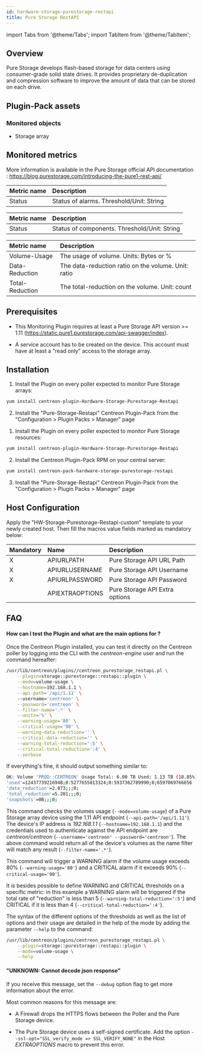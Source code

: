 ```yaml
---
id: hardware-storage-purestorage-restapi
title: Pure Storage RestAPI 
---
```

import Tabs from '@theme/Tabs';
import TabItem from '@theme/TabItem';


## Overview

Pure Storage develops flash-based storage for data centers using consumer-grade solid state drives. It provides 
proprietary de-duplication and compression software to improve the amount of data that can be stored on each drive. 

## Plugin-Pack assets

### Monitored objects

* Storage array

## Monitored metrics                                                                                                   

More information is available in the Pure Storage official API documentation : https://blog.purestorage.com/introducing-the-pure1-rest-api/

<Tabs groupId="sync">
<TabItem value="Alarms-Global" label="Alarms-Global">

| Metric name        | Description                                              |
| :----------------- | :------------------------------------------------------- |
| Status             | Status of alarms. Threshold/Unit: String                 |

</TabItem>
<TabItem value="Hardware-Global" label="Hardware-Global">

| Metric name        | Description                                             |
| :----------------- | :------------------------------------------------------ |
| Status             | Status of components. Threshold/Unit: String            |

</TabItem>
<TabItem value="Volume-Usage-Global" label="Volume-Usage-Global">

| Metric name        | Description                                              |
| :----------------- | :------------------------------------------------------- |
| Volume-Usage       | The usage of volume. Units: Bytes or %                   |
| Data-Reduction     | The data-reduction ratio on the volume. Unit: ratio      |
| Total-Reduction    | The total-reduction on the volume. Unit: count           |

</TabItem>
</Tabs>

## Prerequisites

* This Monitoring Plugin requires at least a Pure Storage API version >= 1.11 (https://static.pure1.purestorage.com/api-swagger/index).

* A service account has to be created on the device. This account must have at least a "read only" access to the storage array.
 
## Installation

<Tabs groupId="sync">
<TabItem value="Online IMP Licence & IT-100 Editions" label="Online IMP Licence & IT-100 Editions">

1. Install the Plugin on every poller expected to monitor Pure Storage arrays:

```bash
yum install centreon-plugin-Hardware-Storage-Purestorage-Restapi
```

2. Install the "Pure-Storage-Restapi" Centreon Plugin-Pack from the "Configuration > Plugin Packs > Manager" page

</TabItem>
<TabItem value="Offline IMP License" label="Offline IMP License">

1. Install the Plugin on every poller expected to monitor Pure Storage resources:

```bash
yum install centreon-plugin-Hardware-Storage-Purestorage-Restapi
```

2. Install the Centreon Plugin-Pack RPM on your central server:

```bash
yum install centreon-pack-hardware-storage-purestorage-restapi
```

3. Install the "Pure-Storage-Restapi" Centreon Plugin-Pack from the "Configuration > Plugin Packs > Manager" page

</TabItem>
</Tabs>

## Host Configuration

Apply the "HW-Storage-Purestorage-Restapi-custom" template to your newly created host. Then fill the macros value fields marked as mandatory below: 

| Mandatory | Name            | Description                    |
| :-------- | :-------------- | :----------------------------- |
| X         | APIURLPATH      | Pure Storage API URL Path      |
| X         | APIURLUSERNAME  | Pure Storage API Username      |
| X         | APIURLPASSWORD  | Pure Storage API Password      |
|           | APIEXTRAOPTIONS | Pure Storage API Extra options |

## FAQ

#### How can I test the Plugin and what are the main options for ?

Once the Centreon Plugin installed, you can test it directly on the Centreon poller by logging into the CLI with the *centreon-engine* user and run the command hereafter:

```bash
/usr/lib/centreon/plugins//centreon_purestorage_restapi.pl \
	--plugin=storage::purestorage::restapi::plugin \
	--mode=volume-usage \
	--hostname=192.168.1.1 \
	--api-path='/api/1.11' \ 
	--username='centreon' \
	--password='centreon' \
	--filter-name='.*' \
	--units='%' \
	--warning-usage='80' \
	--critical-usage='90' \
	--warning-data-reduction='' \
	--critical-data-reduction='' \
	--warning-total-reduction=':5' \
	--critical-total-reduction=':4' \
	--verbose
```

If everything's fine, it should output something similar to: 

```bash
OK: Volume 'PROD::CENTREON' Usage Total: 6.00 TB Used: 1.13 TB (18.85%) Free: 4.87 TB (81.15%), Data Reduction : 2.917, Total Reduction : 5.193, Snapshots : 0.00 B | 
'used'=1243773921694B;0:5277655813324;0:5937362789990;0;6597069766656
'data_reduction'=2.873;;;0;
'total_reduction'=5.201;;;0;
'snapshots'=0B;;;0;
```

This command checks the volumes usage (```--mode=volume-usage```) of a Pure Storage array device using the 1.11 API endpoint (```--api-path='/api/1.11'```). The device's IP address is *192.168.1.1* (```--hostname=192.168.1.1```) and the credentials used to authenticate against the API endpoint are *centreon/centreon* (```--username='centreon' --password='centreon'```). The above command would return all of the device's volumes as the name filter will match any result (```--filter-name='.*'```).

This command will trigger a WARNING alarm if the volume usage exceeds 80% (```--warning-usage='80'```) and a CRITICAL alarm if it exceeds 90% (```--critical-usage='90'```). 

It is besides possible to define WARNING and CRITICAL thresholds on a specific metric:
in this example a WARNING alarm will be triggered if the total rate of "reduction" is less than 5 (```--warning-total-reduction=':5'```) and CRITICAL if it is less than 4 (```--critical-total-reduction=':4'```).

The syntax of the different options of the thresholds as well as the list of options and their usage are detailed in the help of the mode by adding the parameter ```--help``` to the command:

```bash
/usr/lib/centreon/plugins/centreon_purestorage_restapi.pl \
	--plugin=storage::purestorage::restapi::plugin \
	--mode=volume-usage \
	--help
```

#### "UNKNOWN: Cannot decode json response"

If you receive this message, set the ```--debug``` option flag to get more information about the error. 

Most common reasons for this message are: 

* A Firewall drops the HTTPS flows between the Poller and the Pure Storage device.

* The Pure Storage device uses a self-signed certificate. Add the option ```--ssl-opt="SSL_verify_mode => SSL_VERIFY_NONE"``` in the  Host *EXTRAOPTIONS* macro to prevent this error. 
